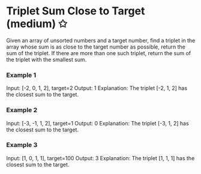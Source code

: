# Triplet Sum Close to Target (medium) ✩

Given an array of unsorted numbers and a target number, 
find a triplet in the array whose sum is as close to the target number as possible, 
return the sum of the triplet. If there are more than one such triplet, 
return the sum of the triplet with the smallest sum.

### Example 1
Input: [-2, 0, 1, 2], target=2
Output: 1
Explanation: The triplet [-2, 1, 2] has the closest sum to the target.

### Example 2
Input: [-3, -1, 1, 2], target=1
Output: 0
Explanation: The triplet [-3, 1, 2] has the closest sum to the target.

### Example 3
Input: [1, 0, 1, 1], target=100
Output: 3
Explanation: The triplet [1, 1, 1] has the closest sum to the target.
